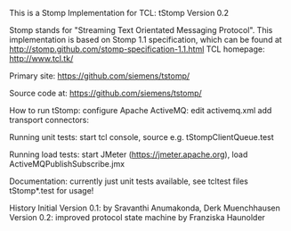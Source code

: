 This is a Stomp Implementation for TCL: tStomp
Version 0.2

Stomp stands for "Streaming Text Orientated Messaging Protocol". 
  This implementation is based on Stomp 1.1 specification, which can be found at 
  http://stomp.github.com/stomp-specification-1.1.html
  TCL homepage: http://www.tcl.tk/

Primary site:
  https://github.com/siemens/tstomp/

Source code at:
  https://github.com/siemens/tstomp/

How to run tStomp:
  configure Apache ActiveMQ:
    edit activemq.xml
    add transport connectors:
       <transportConnectors>
            <transportConnector name="openwire" uri="tcp://0.0.0.0:61616"/>
            <transportConnector name="stomp" uri="stomp://0.0.0.0:61613"/>
        </transportConnectors>
        
Running unit tests:
  start tcl console, source e.g. tStompClientQueue.test 

Running load tests:
  start JMeter (https://jmeter.apache.org), load ActiveMQPublishSubscribe.jmx
  
Documentation:
  currently just unit tests available, see tcltest files tStomp*.test for usage!

History
  Initial Version 0.1:
    by Sravanthi Anumakonda, Derk Muenchhausen
  Version 0.2:
    improved protocol state machine by Franziska Haunolder

